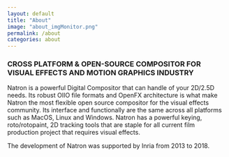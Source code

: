 ```yaml
---
layout: default
title: "About"
image: "about_imgMonitor.png"
permalink: /about
categories: about
---
```


### CROSS PLATFORM & OPEN-SOURCE COMPOSITOR FOR VISUAL EFFECTS AND MOTION GRAPHICS INDUSTRY

Natron is a powerful Digital Compositor that can handle of your 2D/2.5D needs. Its robust OIIO file formats and OpenFX architecture is what make Natron the most flexible open source compositor for the visual effects community. Its interface and functionally are the same across all platforms such as MacOS, Linux and Windows. Natron has a powerful keying, roto/rotopaint, 2D tracking tools that are staple for all current film production project that requires visual effects.

The development of Natron was supported by Inria from 2013 to 2018.

